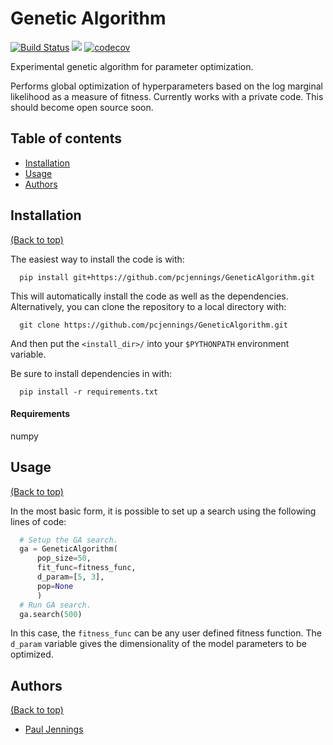 # Genetic Algorithm

[![Build Status](https://travis-ci.org/pcjennings/GeneticAlgorithm.svg?branch=master)](https://travis-ci.org/pcjennings/GeneticAlgorithm)
<a href="https://codeclimate.com/github/pcjennings/GeneticAlgorithm/maintainability"><img src="https://api.codeclimate.com/v1/badges/defb74010402e415f9db/maintainability" /></a>
[![codecov](https://codecov.io/gh/pcjennings/GeneticAlgorithm/branch/master/graph/badge.svg)](https://codecov.io/gh/pcjennings/GeneticAlgorithm)

Experimental genetic algorithm for parameter optimization.

Performs global optimization of hyperparameters based on the log marginal
likelihood as a measure of fitness. Currently works with a private code. This
should become open source soon.

## Table of contents

-   [Installation](#installation)
-   [Usage](#usage)
-   [Authors](#authors)

## Installation
[(Back to top)](#table-of-contents)

The easiest way to install the code is with:

  ```shell
    pip install git+https://github.com/pcjennings/GeneticAlgorithm.git
  ```

This will automatically install the code as well as the dependencies.
Alternatively, you can clone the repository to a local directory with:

  ```shell
    git clone https://github.com/pcjennings/GeneticAlgorithm.git
  ```

And then put the `<install_dir>/` into your `$PYTHONPATH` environment variable.

Be sure to install dependencies in with:

  ```shell
    pip install -r requirements.txt
  ```

#### Requirements

numpy

## Usage
[(Back to top)](#table-of-contents)

In the most basic form, it is possible to set up a search using the following
lines of code:

```python
  # Setup the GA search.
  ga = GeneticAlgorithm(
      pop_size=50,
      fit_func=fitness_func,
      d_param=[5, 3],
      pop=None
      )
  # Run GA search.
  ga.search(500)
```

In this case, the `fitness_func` can be any user defined fitness function. The
`d_param` variable gives the dimensionality of the model parameters to be
optimized.

## Authors
[(Back to top)](#table-of-contents)

-   [Paul Jennings](http://suncat.stanford.edu/theory/people/paul-jennings)
